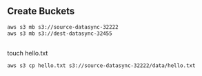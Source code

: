 ## Create Buckets

```sh
aws s3 mb s3://source-datasync-32222
aws s3 mb s3://dest-datasync-32455
```

##

touch hello.txt

```sh
aws s3 cp hello.txt s3://source-datasync-32222/data/hello.txt
```
